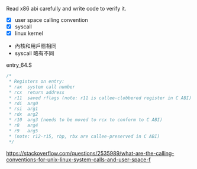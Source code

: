 Read x86 abi carefully and write code to verify it.

- [x] user space calling convention
- [x] syscall
- [x] linux kernel

- 內核和用戶態相同
- syscall 略有不同


entry_64.S
```c
/*
 * Registers on entry:
 * rax  system call number
 * rcx  return address
 * r11  saved rflags (note: r11 is callee-clobbered register in C ABI)
 * rdi  arg0
 * rsi  arg1
 * rdx  arg2
 * r10  arg3 (needs to be moved to rcx to conform to C ABI)
 * r8   arg4
 * r9   arg5
 * (note: r12-r15, rbp, rbx are callee-preserved in C ABI)
 */
```

https://stackoverflow.com/questions/2535989/what-are-the-calling-conventions-for-unix-linux-system-calls-and-user-space-f
